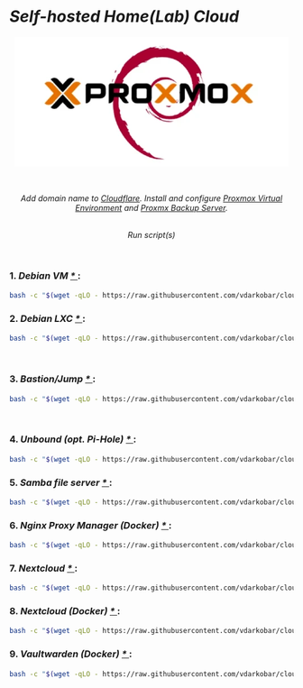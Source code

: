 # *Self-hosted Home(Lab) Cloud*

<p align="center">
  <img src="https://github.com/vdarkobar/cloud/blob/main/misc/infrastructure_small.webp">
</p>

<br>

<p align="center">
  <i>Add domain name to <a href="https://github.com/vdarkobar/cloud/blob/main/all/cloudflare/setup.md">Cloudflare</a>. 
  Install and configure <a href="https://github.com/vdarkobar/NextCloud#nextcloud">Proxmox Virtual Environment</a> and 
  <a href="https://github.com/vdarkobar/Bitwarden#bitwarden">Proxmx Backup Server</a>.</i>
  <br><br>
</p> 
  
<p align="center">
<i>Run script(s)</i>
</p> 

</br>

### 1. *Debian VM <a href="https://github.com/vdarkobar/cloud/blob/main/all/debvm/setup.md"> * </a>*:
```bash
bash -c "$(wget -qLO - https://raw.githubusercontent.com/vdarkobar/cloud/main/setup1.sh)"
```
### 2. *Debian LXC <a href="https://github.com/vdarkobar/cloud/blob/main/all/debct/setup.md"> * </a>*:
```bash
bash -c "$(wget -qLO - https://raw.githubusercontent.com/vdarkobar/cloud/main/setup2.sh)"
```

</br>

### 3. *Bastion/Jump <a href="https://github.com/vdarkobar/cloud/blob/main/all/jump/setup.md"> * </a>*:
```bash
bash -c "$(wget -qLO - https://raw.githubusercontent.com/vdarkobar/cloud/main/setup3.sh)"
```

</br>

### 4. *Unbound (opt. Pi-Hole) <a href="https://github.com/vdarkobar/cloud/blob/main/all/unbound/setup.md"> * </a>*:
```bash
bash -c "$(wget -qLO - https://raw.githubusercontent.com/vdarkobar/cloud/main/setup4.sh)"
```

### 5. *Samba file server <a href="https://www.debian.org/index.html"> * </a>*:
```bash
bash -c "$(wget -qLO - https://raw.githubusercontent.com/vdarkobar/cloud/main/setup5.sh)"
```

### 6. *Nginx Proxy Manager (Docker) <a href="https://www.debian.org/index.html"> * </a>*:
```bash
bash -c "$(wget -qLO - https://raw.githubusercontent.com/vdarkobar/cloud/main/setup6.sh)"
```

### 7. *Nextcloud <a href="https://www.debian.org/index.html"> * </a>*:
```bash
bash -c "$(wget -qLO - https://raw.githubusercontent.com/vdarkobar/cloud/main/setup7.sh)"
```

### 8. *Nextcloud (Docker) <a href="https://www.debian.org/index.html"> * </a>*:
```bash
bash -c "$(wget -qLO - https://raw.githubusercontent.com/vdarkobar/cloud/main/setup8.sh)"
```

### 9. *Vaultwarden (Docker) <a href="https://www.debian.org/index.html"> * </a>*:
```bash
bash -c "$(wget -qLO - https://raw.githubusercontent.com/vdarkobar/cloud/main/setup9.sh)"
```


